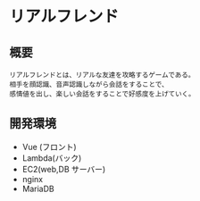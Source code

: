 # リアルフレンド

## 概要

```
リアルフレンドとは、リアルな友達を攻略するゲームである。
相手を顔認識、音声認識しながら会話をすることで、
感情値を出し、楽しい会話をすることで好感度を上げていく。
```

## 開発環境

- Vue (フロント)
- Lambda(バック)
- EC2(web,DB サーバー)
- nginx
- MariaDB

